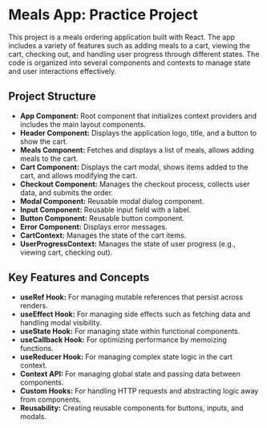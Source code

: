 # Meals App: Practice Project
This project is a meals ordering application built with React. The app includes a variety of features such as adding meals to a cart, viewing the cart, checking out, and handling user progress through different states. The code is organized into several components and contexts to manage state and user interactions effectively.

## Project Structure
- **App Component:** Root component that initializes context providers and includes the main layout components.
- **Header Component:** Displays the application logo, title, and a button to show the cart.
- **Meals Component:** Fetches and displays a list of meals, allows adding meals to the cart.
- **Cart Component:** Displays the cart modal, shows items added to the cart, and allows modifying the cart.
- **Checkout Component:** Manages the checkout process, collects user data, and submits the order.
- **Modal Component:** Reusable modal dialog component.
- **Input Component:** Reusable input field with a label.
- **Button Component:** Reusable button component.
- **Error Component:** Displays error messages.
- **CartContext:** Manages the state of the cart items.
- **UserProgressContext:** Manages the state of user progress (e.g., viewing cart, checking out).

## Key Features and Concepts
- **useRef Hook:** For managing mutable references that persist across renders.
- **useEffect Hook:** For managing side effects such as fetching data and handling modal visibility.
- **useState Hook:** For managing state within functional components.
- **useCallback Hook:** For optimizing performance by memoizing functions.
- **useReducer Hook:** For managing complex state logic in the cart context.
- **Context API:** For managing global state and passing data between components.
- **Custom Hooks:** For handling HTTP requests and abstracting logic away from components.
- **Reusability:** Creating reusable components for buttons, inputs, and modals.